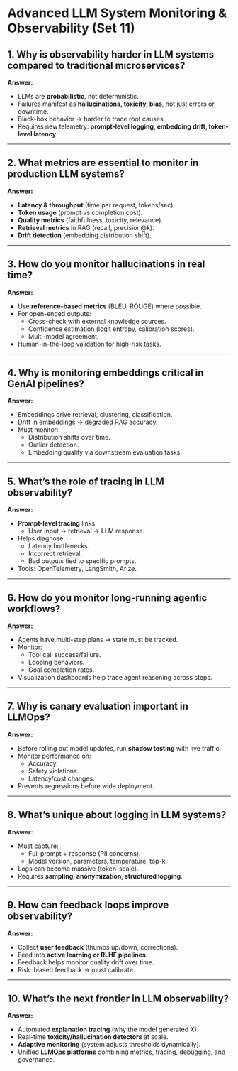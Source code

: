 # Advanced LLM System Monitoring & Observability (Set 11)

## 1. Why is observability harder in LLM systems compared to traditional microservices?
**Answer:**  
- LLMs are **probabilistic**, not deterministic.  
- Failures manifest as **hallucinations, toxicity, bias**, not just errors or downtime.  
- Black-box behavior → harder to trace root causes.  
- Requires new telemetry: **prompt-level logging, embedding drift, token-level latency**.

---

## 2. What metrics are essential to monitor in production LLM systems?
**Answer:**  
- **Latency & throughput** (time per request, tokens/sec).  
- **Token usage** (prompt vs completion cost).  
- **Quality metrics** (faithfulness, toxicity, relevance).  
- **Retrieval metrics** in RAG (recall, precision@k).  
- **Drift detection** (embedding distribution shift).

---

## 3. How do you monitor hallucinations in real time?
**Answer:**  
- Use **reference-based metrics** (BLEU, ROUGE) where possible.  
- For open-ended outputs:  
  - Cross-check with external knowledge sources.  
  - Confidence estimation (logit entropy, calibration scores).  
  - Multi-model agreement.  
- Human-in-the-loop validation for high-risk tasks.

---

## 4. Why is monitoring embeddings critical in GenAI pipelines?
**Answer:**  
- Embeddings drive retrieval, clustering, classification.  
- Drift in embeddings → degraded RAG accuracy.  
- Must monitor:  
  - Distribution shifts over time.  
  - Outlier detection.  
  - Embedding quality via downstream evaluation tasks.

---

## 5. What’s the role of tracing in LLM observability?
**Answer:**  
- **Prompt-level tracing** links:  
  - User input → retrieval → LLM response.  
- Helps diagnose:  
  - Latency bottlenecks.  
  - Incorrect retrieval.  
  - Bad outputs tied to specific prompts.  
- Tools: OpenTelemetry, LangSmith, Arize.

---

## 6. How do you monitor long-running agentic workflows?
**Answer:**  
- Agents have multi-step plans → state must be tracked.  
- Monitor:  
  - Tool call success/failure.  
  - Looping behaviors.  
  - Goal completion rates.  
- Visualization dashboards help trace agent reasoning across steps.

---

## 7. Why is canary evaluation important in LLMOps?
**Answer:**  
- Before rolling out model updates, run **shadow testing** with live traffic.  
- Monitor performance on:  
  - Accuracy.  
  - Safety violations.  
  - Latency/cost changes.  
- Prevents regressions before wide deployment.

---

## 8. What’s unique about logging in LLM systems?
**Answer:**  
- Must capture:  
  - Full prompt + response (PII concerns).  
  - Model version, parameters, temperature, top-k.  
- Logs can become massive (token-scale).  
- Requires **sampling, anonymization, structured logging**.

---

## 9. How can feedback loops improve observability?
**Answer:**  
- Collect **user feedback** (thumbs up/down, corrections).  
- Feed into **active learning or RLHF pipelines**.  
- Feedback helps monitor quality drift over time.  
- Risk: biased feedback → must calibrate.

---

## 10. What’s the next frontier in LLM observability?
**Answer:**  
- Automated **explanation tracing** (why the model generated X).  
- Real-time **toxicity/hallucination detectors** at scale.  
- **Adaptive monitoring** (system adjusts thresholds dynamically).  
- Unified **LLMOps platforms** combining metrics, tracing, debugging, and governance.

